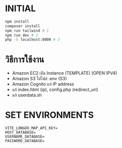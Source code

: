 # INITIAL
```bash
npm install
composer install
npm run tailwind # 1
npm run dev # 2
php -S localhost:8000 # 3
```

# วิธีการใช้งาน
- Amazon EC2 เปิด Instance (TEMPLATE) (OPEN IPV4)
- Amazon S3 ใส่ไฟล์ .env (S3)
- Amazon Cognito แก้ IP address
- แก้ index.html (ip), config.php (redirect_url)
- แก้ userdata.sh

# SET ENVIRONMENTS
```
VITE_LONGDO_MAP_API_KEY=
HOST_DATABASE=
USERNAME_DATABASE=
PASSWORD_DATABASE=
```